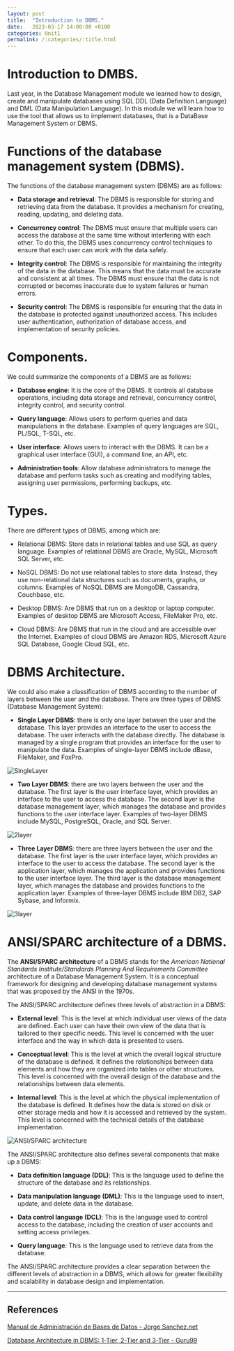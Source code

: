 ```yaml
---
layout: post
title:  "Introduction to DBMS."
date:   2023-03-17 14:00:00 +0100
categories: Unit1
permalink: /:categories/:title.html
---
```

# Introduction to DMBS.

Last year, in the Database Management module we learned how to design, create and manipulate databases using SQL DDL (Data Definition Language) and DML (Data Manipulation Language). In this module we will learn how to use the tool that allows us to implement databases, that is a DataBase Management System or DBMS.

# Functions of the database management system (DBMS).

The functions of the database management system (DBMS) are as follows:

- **Data storage and retrieval**: The DBMS is responsible for storing and retrieving data from the database. It provides a mechanism for creating, reading, updating, and deleting data.

- **Concurrency control**: The DBMS must ensure that multiple users can access the database at the same time without interfering with each other. To do this, the DBMS uses concurrency control techniques to ensure that each user can work with the data safely.

- **Integrity control**: The DBMS is responsible for maintaining the integrity of the data in the database. This means that the data must be accurate and consistent at all times. The DBMS must ensure that the data is not corrupted or becomes inaccurate due to system failures or human errors.

- **Security control**: The DBMS is responsible for ensuring that the data in the database is protected against unauthorized access. This includes user authentication, authorization of database access, and implementation of security policies.

# Components.

We could summarize the components of a DBMS are as follows:

- **Database engine**: It is the core of the DBMS. It controls all database operations, including data storage and retrieval, concurrency control, integrity control, and security control.

- **Query language**: Allows users to perform queries and data manipulations in the database. Examples of query languages are SQL, PL/SQL, T-SQL, etc.

- **User interface**: Allows users to interact with the DBMS. It can be a graphical user interface (GUI), a command line, an API, etc.

- **Administration tools**: Allow database administrators to manage the database and perform tasks such as creating and modifying tables, assigning user permissions, performing backups, etc.

# Types.

There are different types of DBMS, among which are:

- Relational DBMS: Store data in relational tables and use SQL as query language. Examples of relational DBMS are Oracle, MySQL, Microsoft SQL Server, etc.

- NoSQL DBMS: Do not use relational tables to store data. Instead, they use non-relational data structures such as documents, graphs, or columns. Examples of NoSQL DBMS are MongoDB, Cassandra, Couchbase, etc.

- Desktop DBMS: Are DBMS that run on a desktop or laptop computer. Examples of desktop DBMS are Microsoft Access, FileMaker Pro, etc.

- Cloud DBMS: Are DBMS that run in the cloud and are accessible over the Internet. Examples of cloud DBMS are Amazon RDS, Microsoft Azure SQL Database, Google Cloud SQL, etc.

# DBMS Architecture.

We could also make a classification of DBMS according to the number of layers between the user and the database. There are three types of DBMS (Database Management System):

- **Single Layer DBMS**: there is only one layer between the user and the database. This layer provides an interface to the user to access the database. The user interacts with the database directly. The database is managed by a single program that provides an interface for the user to manipulate the data. Examples of single-layer DBMS include dBase, FileMaker, and FoxPro.

![SingleLayer](https://jorgesanchez.net/manuales/abd/bases-sgbd-web-resources/image/3.png)

- **Two Layer DBMS**: there are two layers between the user and the database. The first layer is the user interface layer, which provides an interface to the user to access the database. The second layer is the database management layer, which manages the database and provides functions to the user interface layer.  Examples of two-layer DBMS include MySQL, PostgreSQL, Oracle, and SQL Server.

![2layer](https://jorgesanchez.net/manuales/abd/bases-sgbd-web-resources/image/4.png)

- **Three Layer DBMS**: there are three layers between the user and the database. The first layer is the user interface layer, which provides an interface to the user to access the database. The second layer is the application layer, which manages the application and provides functions to the user interface layer. The third layer is the database management layer, which manages the database and provides functions to the application layer. Examples of three-layer DBMS include IBM DB2, SAP Sybase, and Informix.

![3layer](https://jorgesanchez.net/manuales/abd/bases-sgbd-web-resources/image/5.png)

# ANSI/SPARC architecture of a DBMS.

The **ANSI/SPARC architecture** of a DBMS stands for the *American National Standards Institute/Standards Planning And Requirements Committee* architecture of a Database Management System. It is a conceptual framework for designing and developing database management systems that was proposed by the ANSI in the 1970s.

The ANSI/SPARC architecture defines three levels of abstraction in a DBMS:

- **External level**: This is the level at which individual user views of the data are defined. Each user can have their own view of the data that is tailored to their specific needs. This level is concerned with the user interface and the way in which data is presented to users.

- **Conceptual level**: This is the level at which the overall logical structure of the database is defined. It defines the relationships between data elements and how they are organized into tables or other structures. This level is concerned with the overall design of the database and the relationships between data elements.

- **Internal level**: This is the level at which the physical implementation of the database is defined. It defines how the data is stored on disk or other storage media and how it is accessed and retrieved by the system. This level is concerned with the technical details of the database implementation.

![ANSI/SPARC architecture](https://upload.wikimedia.org/wikipedia/commons/d/df/4-2_ANSI-SPARC_three_level_architecture.jpg)

The ANSI/SPARC architecture also defines several components that make up a DBMS:

- **Data definition language (DDL)**: This is the language used to define the structure of the database and its relationships.

- **Data manipulation language (DML)**: This is the language used to insert, update, and delete data in the database.

- **Data control language (DCL)**: This is the language used to control access to the database, including the creation of user accounts and setting access privileges.

- **Query language**: This is the language used to retrieve data from the database.

The ANSI/SPARC architecture provides a clear separation between the different levels of abstraction in a DBMS, which allows for greater flexibility and scalability in database design and implementation.

---

## References
[Manual de Administración de Bases de Datos - Jorge Sanchez.net](https://jorgesanchez.net/manuales/abd/bases-sgbd.html)

[Database Architecture in DBMS: 1-Tier, 2-Tier and 3-Tier - Guru99](https://www.guru99.com/dbms-architecture.html)